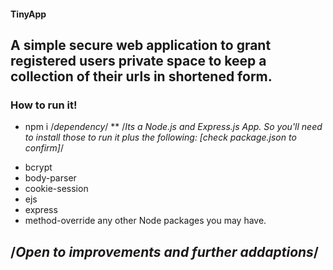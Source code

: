 #### TinyApp
## A simple secure web application to grant registered users private space to keep a collection of their urls in shortened form.

### How to run it!
* npm i /*dependency*/
** /*Its a Node.js and Express.js App. So you'll need to install those to run it plus the following: [check package.json to confirm]*/
- bcrypt
- body-parser
- cookie-session
- ejs
- express
- method-override any other Node packages you may have.

## /*Open to improvements and further addaptions*/
